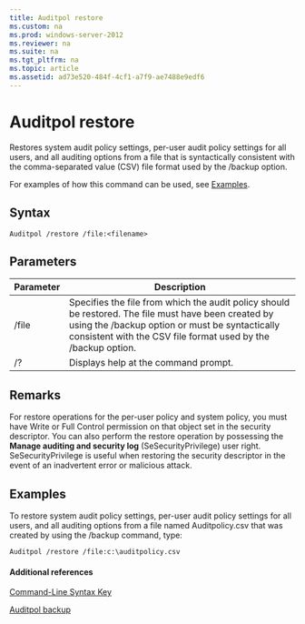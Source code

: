 ```yaml
---
title: Auditpol restore
ms.custom: na
ms.prod: windows-server-2012
ms.reviewer: na
ms.suite: na
ms.tgt_pltfrm: na
ms.topic: article
ms.assetid: ad73e520-484f-4cf1-a7f9-ae7488e9edf6
---
```

# Auditpol restore
Restores system audit policy settings, per\-user audit policy settings for all users, and all auditing options from a file that is syntactically consistent with the comma\-separated value \(CSV\) file format used by the \/backup option.  
  
For examples of how this command can be used, see [Examples](#BKMK_examples).  
  
## Syntax  
  
```  
Auditpol /restore /file:<filename>  
```  
  
## Parameters  
  
|Parameter|Description|  
|-------------|---------------|  
|\/file|Specifies the file from which the audit policy should be restored. The file must have been created by using the \/backup option or must be syntactically consistent with the CSV file format used by the \/backup option.|  
|\/?|Displays help at the command prompt.|  
  
## Remarks  
For restore operations for the per\-user policy and system policy, you must have Write or Full Control permission on that object set in the security descriptor. You can also perform the restore operation by possessing the **Manage auditing and security log** \(SeSecurityPrivilege\) user right. SeSecurityPrivilege is useful when restoring the security descriptor in the event of an inadvertent error or malicious attack.  
  
## <a name="BKMK_examples"></a>Examples  
To restore system audit policy settings, per\-user audit policy settings for all users, and all auditing options from a file named Auditpolicy.csv that was created by using the \/backup command, type:  
  
```  
Auditpol /restore /file:c:\auditpolicy.csv  
```  
  
#### Additional references  
[Command-Line Syntax Key](Command-Line-Syntax-Key.md)  
  
[Auditpol backup](Auditpol-backup.md)  
  


